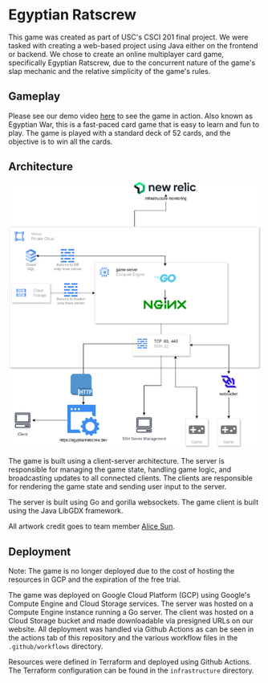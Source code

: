 # Egyptian Ratscrew

This game was created as part of USC's CSCI 201 final project. We were tasked with creating a web-based project using Java either on the frontend or backend. We chose to create an online multiplayer card game, specifically Egyptian Ratscrew, due to the concurrent nature of the game's slap mechanic and the relative simplicity of the game's rules.

## Gameplay

Please see our demo video [here](https://youtu.be/skFXh_aqBw0) to see the game in action.
Also known as Egyptian War, this is a fast-paced card game that is easy to learn and fun to play. The game is played with a standard deck of 52 cards, and the objective is to win all the cards.

## Architecture

![Architecture Diagram](./Architecture%20Diagram.drawio.light.png)

The game is built using a client-server architecture. The server is responsible for managing the game state, handling game logic, and broadcasting updates to all connected clients. The clients are responsible for rendering the game state and sending user input to the server.

The server is built using Go and gorilla websockets. The game client is built using the Java LibGDX framework.

All artwork credit goes to team member [Alice Sun](https://github.com/alicesunn).

## Deployment

Note: The game is no longer deployed due to the cost of hosting the resources in GCP and the expiration of the free trial.

The game was deployed on Google Cloud Platform (GCP) using Google's Compute Engine and Cloud Storage services. The server was hosted on a Compute Engine instance running a Go server. The client was hosted on a Cloud Storage bucket and made downloadable via presigned URLs on our website. All deployment was handled via Github Actions as can be seen in the actions tab of this repository and the various workflow files in the `.github/workflows` directory.

Resources were defined in Terraform and deployed using Github Actions. The Terraform configuration can be found in the `infrastructure` directory.




